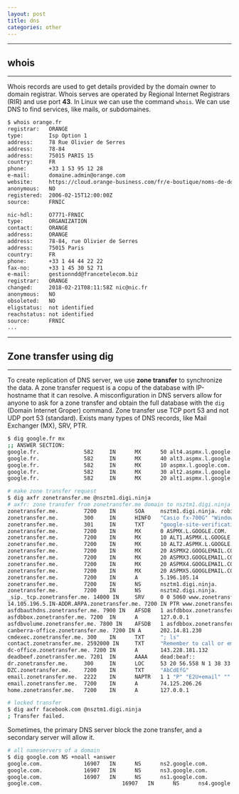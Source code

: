 ```yaml
---
layout: post
title: dns
categories: other
---
```

<!--more-->

---
## whois
---

Whois records are used to get details provided by the domain owner to domain registrar. Whois serves are operated by Regional Internet Registrars (RIR) and use port **43**. In Linux we can use the command `whois`. We can use DNS to find services, like mails, or subdomaines.

```bash
$ whois orange.fr
registrar:   ORANGE
type:        Isp Option 1
address:     78 Rue Olivier de Serres
address:     78-84
address:     75015 PARIS 15
country:     FR
phone:       +33 1 53 95 12 28
e-mail:      domaine.admin@orange.com
website:     https://cloud.orange-business.com/fr/e-boutique/noms-de-domaine
anonymous:   NO
registered:  2006-02-15T12:00:00Z
source:      FRNIC

nic-hdl:     O7771-FRNIC
type:        ORGANIZATION
contact:     ORANGE
address:     ORANGE
address:     78-84, rue Olivier de Serres
address:     75015 Paris
country:     FR
phone:       +33 1 44 44 22 22
fax-no:      +33 1 45 30 52 71
e-mail:      gestionndd@francetelecom.biz
registrar:   ORANGE
changed:     2018-02-21T08:11:58Z nic@nic.fr
anonymous:   NO
obsoleted:   NO
eligstatus:  not identified
reachstatus: not identified
source:      FRNIC
...
```

---
## Zone transfer using dig
---

To create replication of DNS server, we use **zone transfer** to synchronize the data. A zone transfer request is a copu of the database with IP-hostname that it can resolve. A misconfiguration in DNS servers allow for anyone to ask for a zone transfer and obtain the full database with the `dig` (Domain Internet Groper) command. Zone transfer use TCP port 53 and not UDP port 53 (standard). Exists many types of DNS records, like Mail Exchanger (MX), SRV, PTR.

```bash
$ dig google.fr mx
;; ANSWER SECTION:
google.fr.              582     IN      MX      50 alt4.aspmx.l.google.com.
google.fr.              582     IN      MX      40 alt3.aspmx.l.google.com.
google.fr.              582     IN      MX      10 aspmx.l.google.com.
google.fr.              582     IN      MX      30 alt2.aspmx.l.google.com.
google.fr.              582     IN      MX      20 alt1.aspmx.l.google.com.
```

```bash
# make zone transfer request
$ dig axfr zonetransfer.me @nsztm1.digi.ninja
# axfr: zone transfer from zonetransfer.me domain to nsztm1.digi.ninja server
zonetransfer.me.        7200    IN      SOA     nsztm1.digi.ninja. robin.digi.ninja. 2017042001 172800 900 1209600 3600                                                             
zonetransfer.me.        300     IN      HINFO   "Casio fx-700G" "Windows XP"
zonetransfer.me.        301     IN      TXT     "google-site-verification=tyP28J7JAUHA9fw2sHXMgcCC0I6XBmmoVi04VlMewxA"
zonetransfer.me.        7200    IN      MX      0 ASPMX.L.GOOGLE.COM.
zonetransfer.me.        7200    IN      MX      10 ALT1.ASPMX.L.GOOGLE.COM.
zonetransfer.me.        7200    IN      MX      10 ALT2.ASPMX.L.GOOGLE.COM.
zonetransfer.me.        7200    IN      MX      20 ASPMX2.GOOGLEMAIL.COM.
zonetransfer.me.        7200    IN      MX      20 ASPMX3.GOOGLEMAIL.COM.
zonetransfer.me.        7200    IN      MX      20 ASPMX4.GOOGLEMAIL.COM.
zonetransfer.me.        7200    IN      MX      20 ASPMX5.GOOGLEMAIL.COM.
zonetransfer.me.        7200    IN      A       5.196.105.14
zonetransfer.me.        7200    IN      NS      nsztm1.digi.ninja.
zonetransfer.me.        7200    IN      NS      nsztm2.digi.ninja.
_sip._tcp.zonetransfer.me. 14000 IN     SRV     0 0 5060 www.zonetransfer.me.
14.105.196.5.IN-ADDR.ARPA.zonetransfer.me. 7200 IN PTR www.zonetransfer.me.
asfdbauthdns.zonetransfer.me. 7900 IN   AFSDB   1 asfdbbox.zonetransfer.me.
asfdbbox.zonetransfer.me. 7200  IN      A       127.0.0.1
asfdbvolume.zonetransfer.me. 7800 IN    AFSDB   1 asfdbbox.zonetransfer.me.
canberra-office.zonetransfer.me. 7200 IN A      202.14.81.230
cmdexec.zonetransfer.me. 300    IN      TXT     "; ls"
contact.zonetransfer.me. 2592000 IN     TXT     "Remember to call or email Pippa on +44 123 4567890 or pippa@zonetransfer.me when making DNS changes"                              
dc-office.zonetransfer.me. 7200 IN      A       143.228.181.132
deadbeef.zonetransfer.me. 7201  IN      AAAA    dead:beaf::
dr.zonetransfer.me.     300     IN      LOC     53 20 56.558 N 1 38 33.526 W 0.00m 1m 10000m 10m
DZC.zonetransfer.me.    7200    IN      TXT     "AbCdEfG"
email.zonetransfer.me.  2222    IN      NAPTR   1 1 "P" "E2U+email" "" email.zonetransfer.me.zonetransfer.me.
email.zonetransfer.me.  7200    IN      A       74.125.206.26
home.zonetransfer.me.   7200    IN      A       127.0.0.1
```

```bash
# locked transfer
$ dig axfr facebook.com @nsztm1.digi.ninja
; Transfer failed.
```

Sometimes, the primary DNS server block the zone transfer, and a secondary server will allow it.

```bash
# all nameservers of a domain
$ dig google.com NS +noall +answer
google.com.             16907   IN      NS      ns2.google.com.
google.com.             16907   IN      NS      ns3.google.com.
google.com.             16907   IN      NS      ns1.google.com.
google.com. 						16907   IN      NS      ns4.google.com.
```
